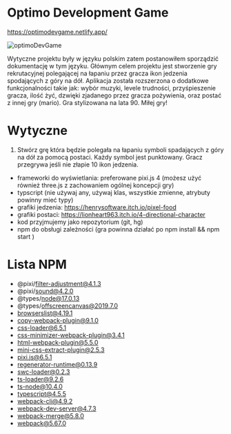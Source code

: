 
# Optimo Development Game

https://optimodevgame.netlify.app/

![optimoDevGame](https://github.com/SzymonGonerko/OptimoDeveloperGame/blob/dd023a6efa38f8dae9ea310f7919b2eabddf36cd/screenshot/front.jpg)

Wytyczne projektu były w języku polskim zatem postanowiłem sporządzić dokumentację w tym języku. Głównym celem projektu jest stworzenie gry rekrutacyjnej polegającej na łapaniu przez gracza ikon jedzenia spodających z góry na dół. Aplikacja została rozszerzona o dodatkowe funkcjonalności takie jak: wybór muzyki, levele trudności, przyśpieszenie gracza, ilość żyć, dzwięki zjadanego przez gracza pożywienia, oraz postać z innej gry (mario). Gra stylizowana na lata 90. Miłej gry!

# Wytyczne

1. Stwórz grę która będzie polegała na łapaniu symboli spadających z góry na dół za pomocą postaci. Każdy symbol jest punktowany. Gracz przegrywa jeśli nie złapie 10 ikon jedzenia.
- frameworki do wyświetlania: preferowane pixi.js 4 (możesz użyć również three.js z zachowaniem ogólnej koncepcji gry)
- typscript (nie używaj any, używaj klas, wszystkie zmienne, atrybuty powinny mieć typy)
- grafiki jedzenia: https://henrysoftware.itch.io/pixel-food
- grafiki postaci: https://lionheart963.itch.io/4-directional-character
- kod przyjmujemy jako repozytorium (git, hg)
- npm do obsługi zależności (gra powinna działać po npm install && npm start )


# Lista NPM

 - @pixi/filter-adjustment@4.1.3
 - @pixi/sound@4.2.0
 - @types/node@17.0.13
 - @types/offscreencanvas@2019.7.0
 - browserslist@4.19.1
 - copy-webpack-plugin@9.1.0
 - css-loader@6.5.1
 - css-minimizer-webpack-plugin@3.4.1
 - html-webpack-plugin@5.5.0
 - mini-css-extract-plugin@2.5.3
 - pixi.js@6.5.1
 - regenerator-runtime@0.13.9
 - swc-loader@0.2.3
 - ts-loader@9.2.6
 - ts-node@10.4.0
 - typescript@4.5.5
 - webpack-cli@4.9.2
 - webpack-dev-server@4.7.3
 - webpack-merge@5.8.0
 - webpack@5.67.0